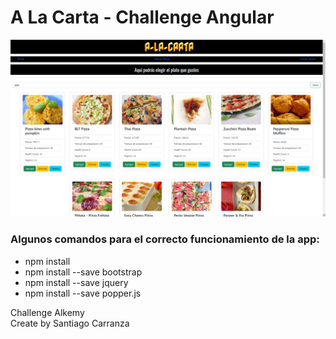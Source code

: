 # A La Carta - Challenge Angular

<img src="https://github.com/santiagocarranz-a/Challenge-Alkemy-Frontend-Angular/blob/bf5f148cf52a2e224c94c0ff58219d52e6d8f685/a%20la%20carta%20search.png" alt="" title="Optional title">

### Algunos comandos para el correcto funcionamiento de la app:
- npm install
- npm install --save bootstrap
- npm install --save jquery
- npm install --save popper.js

Challenge Alkemy
<br>
Create by Santiago Carranza 

